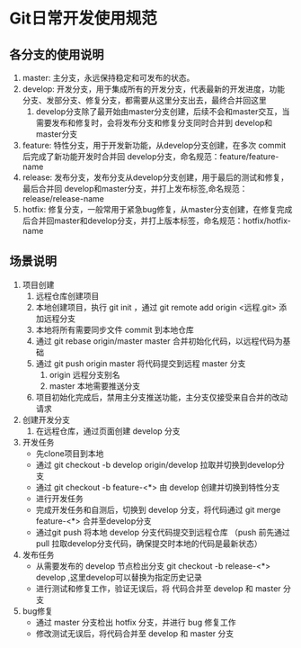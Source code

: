 # Git日常开发使用规范



## 各分支的使用说明
1. master: 主分支，永远保持稳定和可发布的状态。
2. develop: 开发分支，用于集成所有的开发分支，代表最新的开发进度，功能分支、发部分支、修复分支，都需要从这里分支出去，最终合并回这里
    1. develop分支除了最开始由master分支创建，后续不会和master交互，当需要发布和修复时，会将发布分支和修复分支同时合并到 develop和master分支
3. feature: 特性分支，用于开发新功能，从develop分支创建，在多次 commit 后完成了新功能开发时合并回 develop分支，命名规范：feature/feature-name
4. release: 发布分支，发布分支从develop分支创建，用于最后的测试和修复，最后合并回 develop和master分支，并打上发布标签,命名规范：release/release-name
5. hotfix: 修复分支，一般常用于紧急bug修复，从master分支创建，在修复完成后合并回master和develop分支，并打上版本标签，命名规范：hotfix/hotfix-name

## 场景说明
1. 项目创建
   1. 远程仓库创建项目
   2. 本地创建项目，执行 git init ，通过 git remote add origin <远程.git> 添加远程分支
   3. 本地将所有需要同步文件 commit 到本地仓库
   4. 通过 git rebase origin/master master 合并初始化代码，以远程代码为基础
   5. 通过 git push origin master 将代码提交到远程 master 分支
      1. origin 远程分支别名
      2. master 本地需要推送分支
   6. 项目初始化完成后，禁用主分支推送功能，主分支仅接受来自合并的改动请求
2. 创建开发分支
   1. 在远程仓库，通过页面创建 develop 分支
3. 开发任务
   - 先clone项目到本地
   - 通过 git checkout -b develop origin/develop 拉取并切换到develop分支
   - 通过 git checkout -b feature-<*> 由 develop 创建并切换到特性分支
   - 进行开发任务
   - 完成开发任务和自测后，切换到 develop 分支，将代码通过 git merge feature-<*> 合并至develop分支
   - 通过git push 将本地 develop 分支代码提交到远程仓库 （push 前先通过 pull 拉取develop分支代码，确保提交时本地的代码是最新状态）
4. 发布任务
   - 从需要发布的 develop 节点检出分支 git checkout -b release-<*> develop ,这里develop可以替换为指定历史记录
   - 进行测试和修复工作，验证无误后，将 代码合并至 develop 和 master 分支
5. bug修复
   - 通过 master 分支检出 hotfix 分支，并进行 bug 修复工作
   - 修改测试无误后，将代码合并至 develop 和 master 分支